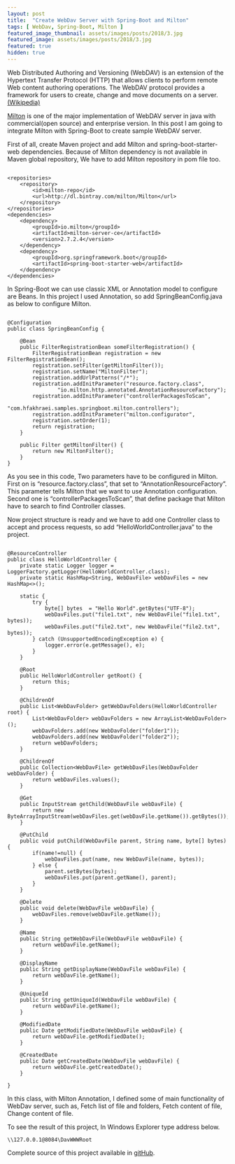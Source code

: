 ```yaml
---
layout: post
title:  "Create WebDav Server with Spring-Boot and Milton"
tags: [ WebDav, Spring-Boot, Milton ]
featured_image_thumbnail: assets/images/posts/2018/3.jpg
featured_image: assets/images/posts/2018/3.jpg
featured: true
hidden: true
---
```

Web Distributed Authoring and Versioning (WebDAV) is an extension of the Hypertext Transfer Protocol (HTTP) that allows clients to perform remote Web content authoring operations. The WebDAV protocol provides a framework for users to create, change and move documents on a server. [(Wikipedia)](https://en.wikipedia.org/wiki/WebDAV)

[Milton](http://milton.io/) is one of the major implementation of WebDAV server in java with commercial(open source) and enterprise version. In this post I am going to integrate Milton with Spring-Boot to create sample WebDAV server.

First of all, create Maven project and add Milton and spring-boot-starter-web dependencies. Because of Milton dependency is not available in Maven global repository, We have to add Milton repository in pom file too.

<pre><code class="language-markup">
&lt;repositories&gt;
    &lt;repository&gt;
        &lt;id&gt;milton-repo&lt;/id&gt;
        &lt;url&gt;http://dl.bintray.com/milton/Milton&lt;/url&gt;
    &lt;/repository&gt;
&lt;/repositories&gt;
&lt;dependencies&gt;
    &lt;dependency&gt;
        &lt;groupId&gt;io.milton&lt;/groupId&gt;
        &lt;artifactId&gt;milton-server-ce&lt;/artifactId&gt;
        &lt;version&gt;2.7.2.4&lt;/version&gt;
    &lt;/dependency&gt;
    &lt;dependency&gt;
        &lt;groupId&gt;org.springframework.boot&lt;/groupId&gt;
        &lt;artifactId&gt;spring-boot-starter-web&lt;/artifactId&gt;
    &lt;/dependency&gt;
&lt;/dependencies&gt;
</code></pre>

In Spring-Boot we can use classic XML or Annotation model to configure are Beans. In this project I used Annotation, so add SpringBeanConfig.java as below to configure Milton.

<pre><code class="language-java">
@Configuration
public class SpringBeanConfig {
 
    @Bean
    public FilterRegistrationBean someFilterRegistration() {
        FilterRegistrationBean registration = new FilterRegistrationBean();
        registration.setFilter(getMiltonFilter());
        registration.setName("MiltonFilter");
        registration.addUrlPatterns("/*");
        registration.addInitParameter("resource.factory.class",
                "io.milton.http.annotated.AnnotationResourceFactory");
        registration.addInitParameter("controllerPackagesToScan",
                "com.hfakhraei.samples.springboot.milton.controllers");
        registration.addInitParameter("milton.configurator",
        registration.setOrder(1);
        return registration;
    }
 
    public Filter getMiltonFilter() {
        return new MiltonFilter();
    }
}
</code></pre>


As you see in this code, Two parameters have to be configured in Milton.  First on is “resource.factory.class”, that set to “AnnotationResourceFactory”. This parameter tells Milton that we want to use Annotation configuration. Second one is “controllerPackagesToScan”, that define package that Milton have to search to find Controller classes.

Now project structure is ready and we have to add one Controller class to accept and process requests, so add “HelloWorldController.java” to the project.

<pre><code class="language-java">
@ResourceController
public class HelloWorldController {
    private static Logger logger = LoggerFactory.getLogger(HelloWorldController.class);
    private static HashMap&lt;String, WebDavFile> webDavFiles = new HashMap&lt;>();
 
    static {
        try {
            byte[] bytes  = "Hello World".getBytes("UTF-8");
            webDavFiles.put("file1.txt", new WebDavFile("file1.txt", bytes));
            webDavFiles.put("file2.txt", new WebDavFile("file2.txt", bytes));
        } catch (UnsupportedEncodingException e) {
            logger.error(e.getMessage(), e);
        }
    }
 
    @Root
    public HelloWorldController getRoot() {
        return this;
    }
 
    @ChildrenOf
    public List&lt;WebDavFolder> getWebDavFolders(HelloWorldController root) {
        List&lt;WebDavFolder> webDavFolders = new ArrayList&lt;WebDavFolder>();
        webDavFolders.add(new WebDavFolder("folder1"));
        webDavFolders.add(new WebDavFolder("folder2"));
        return webDavFolders;
    }
 
    @ChildrenOf
    public Collection&lt;WebDavFile> getWebDavFiles(WebDavFolder webDavFolder) {
        return webDavFiles.values();
    }
 
    @Get
    public InputStream getChild(WebDavFile webDavFile) {
        return new ByteArrayInputStream(webDavFiles.get(webDavFile.getName()).getBytes());
    }
 
    @PutChild
    public void putChild(WebDavFile parent, String name, byte[] bytes) {
        if(name!=null) {
            webDavFiles.put(name, new WebDavFile(name, bytes));
        } else {
            parent.setBytes(bytes);
            webDavFiles.put(parent.getName(), parent);
        }
    }
 
    @Delete
    public void delete(WebDavFile webDavFile) {
        webDavFiles.remove(webDavFile.getName());
    }
 
    @Name
    public String getWebDavFile(WebDavFile webDavFile) {
        return webDavFile.getName();
    }
 
    @DisplayName
    public String getDisplayName(WebDavFile webDavFile) {
        return webDavFile.getName();
    }
 
    @UniqueId
    public String getUniqueId(WebDavFile webDavFile) {
        return webDavFile.getName();
    }
 
    @ModifiedDate
    public Date getModifiedDate(WebDavFile webDavFile) {
        return webDavFile.getModifiedDate();
    }
 
    @CreatedDate
    public Date getCreatedDate(WebDavFile webDavFile) {
        return webDavFile.getCreatedDate();
    }
 
}
</code></pre>


In this class, with Milton Annotation, I defined some of main functionality of WebDav server, such as, Fetch list of file and folders, Fetch content of file, Change content of file.

To see the result of this project, In Windows Explorer type address below.

```
\\127.0.0.1@8084\DavWWWRoot
```

Complete source of this project available in [gitHub](https://github.com/HFakhraei/spring-boot-samples/tree/master/spring-boot-milton).
